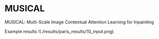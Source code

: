# MUSICAL
MUSICAL: Multi-Scale Image Contextual Attention Learning for Inpainting

Example results
!(./results/paris_results/10_input.png)

